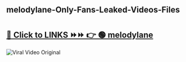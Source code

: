 
 ## melodylane-Only-Fans-Leaked-Videos-Files

# <h2><a href="https://mediaupload.pro?melodylane">🔗 Click to LINKS ⏩⏩ 👉 🟢 melodylane </a></h2>

<a href="https://mediaupload.pro?melodylane" rel="nofollow" data-target="animated-image.originalLink"><img src="https://i.ibb.co.com/xMMVF88/686577567.gif" alt="Viral Video Original" style="max-width: 100%; display: inline-block;" data-target="animated-image.originalImage"></a>